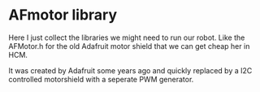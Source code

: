 # AFmotor library

Here I just collect the libraries we might need to run our robot. 
Like the AFMotor.h for the old Adafruit motor shield that we can get cheap her in HCM.

It was created by Adafruit some years ago and quickly replaced by a I2C controlled motorshield with a seperate PWM generator.
